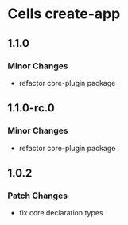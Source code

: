 # Cells create-app

## 1.1.0

### Minor Changes

- refactor core-plugin package

## 1.1.0-rc.0

### Minor Changes

- refactor core-plugin package

## 1.0.2

### Patch Changes

- fix core declaration types
